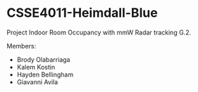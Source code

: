 # CSSE4011-Heimdall-Blue
Project Indoor Room Occupancy with mmW Radar tracking G.2.

Members:
- Brody Olabarriaga
- Kalem Kostin
- Hayden Bellingham
- Giavanni Avila
